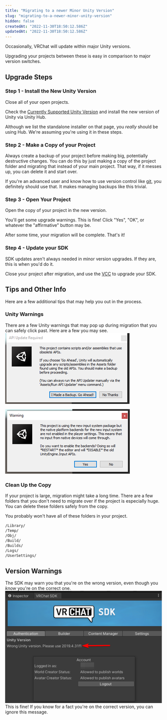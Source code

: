 ```yaml
---
title: "Migrating to a newer Minor Unity Version"
slug: "migrating-to-a-newer-minor-unity-version"
hidden: false
createdAt: "2022-11-30T18:50:12.586Z"
updatedAt: "2022-11-30T18:50:12.586Z"
---
```

Occasionally, VRChat will update within major Unity versions. 

Upgrading your projects between these is easy in comparison to major version switches.

## Upgrade Steps

### Step 1 - Install the New Unity Version

Close all of your open projects.

Check the [Currently Supported Unity Version](/sdk/current-unity-version) and install the new version of Unity via Unity Hub. 

Although we list the standalone installer on that page, you *really* should be using Hub. We're assuming you're using it in these steps.

### Step 2 - Make a Copy of your Project

Always create a backup of your project before making big, potentially destructive changes. You can do this by just making a copy of the project folder and migrating that instead of your main project. That way, if it messes up, you can delete it and start over.

If you're an advanced user and know how to use version control like [git](https://git-scm.com/), you definitely should use that. It makes managing backups like this trivial.

### Step 3 - Open Your Project

Open the copy of your project in the new version. 

You'll get some upgrade warnings. This is fine! Click "Yes", "OK", or whatever the "affirmative" button may be.

After some time, your migration will be complete. That's it!

### Step 4 - Update your SDK

SDK updates aren't always needed in minor version upgrades. If they are, this is when you'd do it.

Close your project after migration, and use the [VCC](https://vcc.docs.vrchat.com/) to upgrade your SDK.

## Tips and Other Info

Here are a few additional tips that may help you out in the process.

### Unity Warnings

There are a few Unity warnings that may pop up during migration that you can safely click past. Here are a few you may see.
![migrating-to-a-newer-minor-unity-version-f3995eb-image_10.png](/img/sdk/migrating-to-a-newer-minor-unity-version-f3995eb-image_10.png)

![migrating-to-a-newer-minor-unity-version-b20553b-image_11.png](/img/sdk/migrating-to-a-newer-minor-unity-version-b20553b-image_11.png)

### Clean Up the Copy

If your project is large, migration might take a long time. There are a few folders that you don't need to migrate over if the project is especially huge. You can delete these folders safely from the copy.

You probably won't have all of these folders in your project.
```text
/Library/
/Temp/
/Obj/
/Build/
/Builds/
/Logs/
/UserSettings/
```
## Version Warnings

The SDK may warn you that you're on the wrong version, even though you _know_ you're on the correct one.
![migrating-to-a-newer-minor-unity-version-1b8194d-2022-11-30_10-35-54_chrome.png](/img/sdk/migrating-to-a-newer-minor-unity-version-1b8194d-2022-11-30_10-35-54_chrome.png)
This is fine! If you know for a fact you're on the correct version, you can ignore this message.